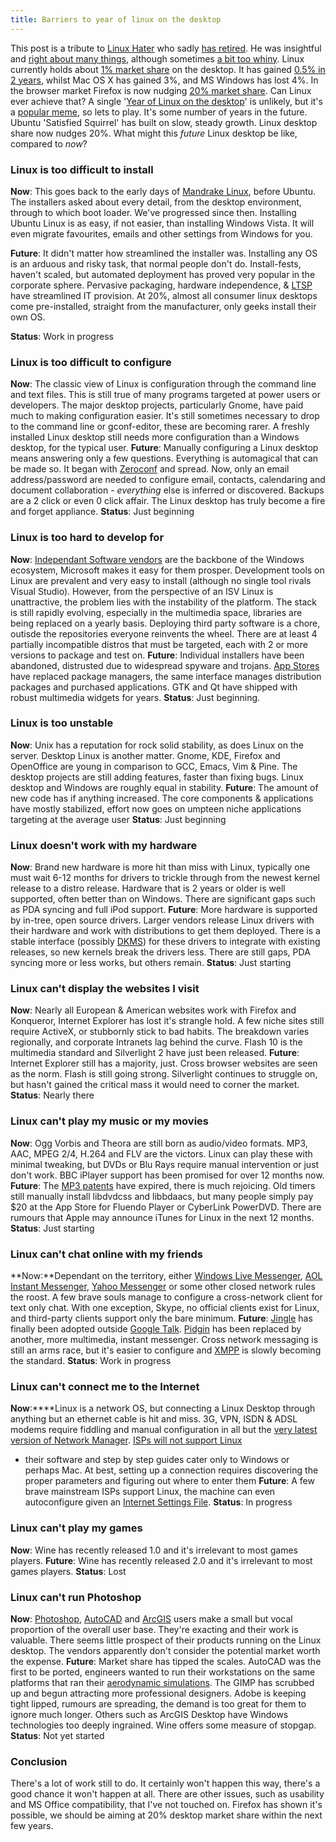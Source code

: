```yaml
---
title: Barriers to year of linux on the desktop
---
```


This post is a tribute to [Linux
Hater](http://linuxhaters.blogspot.com/ "Linux Hater's Blog") who sadly
[has retired](http://linuxhaters.blogspot.com/2008/10/eof.html). He was
insightful and [right about many
things](http://linuxhaters.blogspot.com/2008/06/how-to-be-linux-user.html "How to be a Linux user"),
although sometimes [a bit too
whiny](http://linuxhaters.blogspot.com/2008/09/wine-with-side-of-chrome.html "Wine, with a side of Chrome").
Linux currently holds about [1% market
share](http://marketshare.hitslink.com/report.aspx?qprid=8&qpmr=100&qpdt=1&qpct=3&qptimeframe=Q "2008Q4 OS market share by Net Applications")
on the desktop. It has gained [0.5% in 2
years](http://marketshare.hitslink.com/report.aspx?qprid=9&qpdt=1&qpct=4&qptimeframe=M&qpsp=93&qpnp=25 "OS desktop market share Oct 2006 to Oct 2008"),
whilst Mac OS X has gained 3%, and MS Windows has lost 4%. In the
browser market Firefox is now nudging [20% market
share](http://marketshare.hitslink.com/report.aspx?qprid=1&qpdt=1&qpct=4&qptimeframe=M&qpsp=93&qpnp=25).
Can Linux ever achieve that? A single '[Year of Linux on the
desktop](http://www.google.co.uk/search?q=year+of+linux+on+the+desktop)'
is unlikely, but it's a [popular
meme](http://blogs.gnome.org/uraeus/2008/10/15/what-do-the-free-desktop-need-to-grow-in-market-share/),
so lets to play. It's some number of years in the future. Ubuntu
'Satisfied Squirrel' has built on slow, steady growth. Linux desktop
share now nudges 20%. What might this *future* Linux desktop be like,
compared to *now*? <!--more-->

### Linux is too difficult to install

**Now**: This goes back to the early days of [Mandrake
Linux](http://en.wikipedia.org/wiki/Mandrake_linux#History), before
Ubuntu. The installers asked about every detail, from the desktop
environment, through to which boot loader. We've progressed since then.
Installing Ubuntu Linux is as easy, if not easier, than installing
Windows Vista. It will even migrate favourites, emails and other
settings from Windows for you.

**Future**: It didn't matter how streamlined the installer was.
Installing any OS is an arduous and risky task, that normal people don't
do. Install-fests, haven't scaled, but automated deployment has proved
very popular in the corporate sphere. Pervasive packaging, hardware
independence, & [LTSP](http://www.ltsp.org/) have streamlined IT
provision. At 20%, almost all consumer linux desktops come
pre-installed, straight from the manufacturer, only geeks install their
own OS.

**Status**: Work in progress

### Linux is too difficult to configure

**Now**: The classic view of Linux is configuration through the command
line and text files. This is still true of many programs targeted at
power users or developers. The major desktop projects, particularly
Gnome, have paid much to making configuration easier. It's still
sometimes necessary to drop to the command line or gconf-editor, these
are becoming rarer. A freshly installed Linux desktop still needs more
configuration than a Windows desktop, for the typical user. **Future**:
Manually configuring a Linux desktop means answering only a few
questions. Everything is automagical that can be made so. It began with
[Zeroconf](http://www.zeroconf.org/) and spread. Now, only an email
address/password are needed to configure email, contacts, calendaring
and document collaboration - *everything* else is inferred or
discovered. Backups are a 2 click or even 0 click affair. The Linux
desktop has truly become a fire and forget appliance. **Status**: Just
beginning

### Linux is too hard to develop for

**Now**: [Independant Software
vendors](http://en.wikipedia.org/wiki/Independent_software_vendor) are
the backbone of the Windows ecosystem, Microsoft makes it easy for them
prosper. Development tools on Linux are prevalent and very easy to
install (although no single tool rivals Visual Studio). However, from
the perspective of an ISV Linux is unattractive, the problem lies with
the instability of the platform. The stack is still rapidly evolving,
especially in the multimedia space, libraries are being replaced on a
yearly basis. Deploying third party software is a chore, outisde the
repositories everyone reinvents the wheel. There are at least 4
partially incompatible distros that must be targeted, each with 2 or
more versions to package and test on. **Future**: Individual installers
have been abandoned, distrusted due to widespread spyware and trojans.
[App Stores](http://www.apple.com/iphone/appstore/) have replaced
package managers, the same interface manages distribution packages and
purchased applications. GTK and Qt have shipped with robust multimedia
widgets for years. **Status**: Just beginning.

### Linux is too unstable

**Now**: Unix has a reputation for rock solid stability, as does Linux
on the server. Desktop Linux is another matter. Gnome, KDE, Firefox and
OpenOffice are young in comparison to GCC, Emacs, Vim & Pine. The
desktop projects are still adding features, faster than fixing bugs.
Linux desktop and Windows are roughly equal in stability. **Future**:
The amount of new code has if anything increased. The core components &
applications have mostly stabilized, effort now goes on umpteen niche
applications targeting at the average user **Status**: Just beginning

### Linux doesn't work with my hardware

**Now**: Brand new hardware is more hit than miss with Linux, typically
one must wait 6-12 months for drivers to trickle through from the newest
kernel release to a distro release. Hardware that is 2 years or older is
well supported, often better than on Windows. There are significant gaps
such as PDA syncing and full iPod support. **Future**: More hardware is
supported by in-tree, open source drivers. Larger vendors release Linux
drivers with their hardware and work with distributions to get them
deployed. There is a stable interface (possibly
[DKMS](http://en.wikipedia.org/wiki/Dynamic_Kernel_Module_Support "Dynamic Kernel Module Support"))
for these drivers to integrate with existing releases, so new kernels
break the drivers less. There are still gaps, PDA syncing more or less
works, but others remain. **Status**: Just starting

### Linux can't display the websites I visit

**Now**: Nearly all European & American websites work with Firefox and
Konqueror, Internet Explorer has lost it's strangle hold. A few niche
sites still require ActiveX, or stubbornly stick to bad habits. The
breakdown varies regionally, and corporate Intranets lag behind the
curve. Flash 10 is the multimedia standard and Silverlight 2 have just
been released. **Future**: Internet Explorer still has a majority, just.
Cross browser websites are seen as the norm. Flash is still going
strong. Silverlight continues to struggle on, but hasn't gained the
critical mass it would need to corner the market. **Status**: Nearly
there

### Linux can't play my music or my movies

**Now**: Ogg Vorbis and Theora are still born as audio/video formats.
MP3, AAC, MPEG 2/4, H.264 and FLV are the victors. Linux can play these
with minimal tweaking, but DVDs or Blu Rays require manual intervention
or just don't work. BBC iPlayer support has been promised for over 12
months now. **Future**: The [MP3
patents](http://en.wikipedia.org/wiki/MP3#Licensing_and_patent_issues)
have expired, there is much rejoicing. Old timers still manually install
libdvdcss and libbdaacs, but many people simply pay \$20 at the App
Store for Fluendo Player or CyberLink PowerDVD. There are rumours that
Apple may announce iTunes for Linux in the next 12 months. **Status**:
Just starting

### Linux can't chat online with my friends

**Now:**Dependant on the territory, either [Windows Live
Messenger](http://get.live.com/messenger), [AOL Instant
Messenger](http://www.aim.com), [Yahoo
Messenger](http://messenger.yahoo.com/) or some other closed network
rules the roost. A few brave souls manage to configure a cross-network
client for text only chat. With one exception, Skype, no official
clients exist for Linux, and third-party clients support only the bare
minimum. **Future**:
[Jingle](http://en.wikipedia.org/wiki/Jingle_(protocol)) has finally
been adopted outside [Google Talk](http://www.google.com/talk/).
[Pidgin](http://pidgin.im/) has been replaced by another, more
multimedia, instant messenger. Cross network messaging is still an arms
race, but it's easier to configure and
[XMPP](http://en.wikipedia.org/wiki/Extensible_Messaging_and_Presence_Protocol)
is slowly becoming the standard. **Status**: Work in progress

### Linux can't connect me to the Internet

**Now**:****Linux is a network OS, but connecting a Linux Desktop
through anything but an ethernet cable is hit and miss. 3G, VPN, ISDN &
ADSL modems require fiddling and manual configuration in all but the
[very latest version of Network
Manager](http://blogs.gnome.org/dcbw/2008/07/20/the-road-to-networkmanager-07/).
[ISPs will not support
Linux](http://joeb454.co.uk/2008/10/15/isps-require-msappleapparently/)
- their software and step by step guides cater only to Windows or
perhaps Mac. At best, setting up a connection requires discovering the
proper parameters and figuring out where to enter them **Future**: A few
brave mainstream ISPs support Linux, the machine can even autoconfigure
given an [Internet Settings
File](http://technet.microsoft.com/en-us/library/bb496381.aspx).
**Status**: In progress

### Linux can't play my games

**Now**: Wine has recently released 1.0 and it's irrelevant to most
games players. **Future**: Wine has recently released 2.0 and it's
irrelevant to most games players. **Status**: Lost

### Linux can't run Photoshop

**Now**: [Photoshop](http://www.adobe.com/products/photoshop/),
[AutoCAD](http://www.autodesk.co.uk/autocad) and
[ArcGIS](http://www.esri.com/software/arcgis/index.html) users make a
small but vocal proportion of the overall user base. They're exacting
and their work is valuable. There seems little prospect of their
products running on the Linux desktop. The vendors apparently don't
consider the potential market worth the expense. **Future**: Market
share has tipped the scales. AutoCAD was the first to be ported,
engineers wanted to run their workstations on the same platforms that
ran their [aerodynamic
simulations](http://en.wikipedia.org/wiki/Computational_fluid_dynamics).
The GIMP has scrubbed up and begun attracting more professional
designers. Adobe is keeping tight lipped, rumours are spreading, the
demand is too great for them to ignore much longer. Others such as
ArcGIS Desktop have Windows technologies too deeply ingrained. Wine
offers some measure of stopgap. **Status**: Not yet started

### Conclusion

There's a lot of work still to do. It certainly won't happen this way,
there's a good chance it won't happen at all. There are other issues,
such as usability and MS Office compatibility, that I've not touched on.
Firefox has shown it's possible, we should be aiming at 20% desktop
market share within the next few years.
